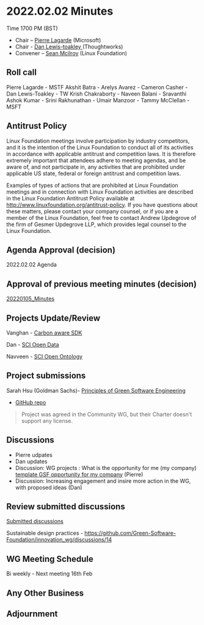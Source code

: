 # 2022.02.02  Minutes
Time 1700 PM (BST)

- Chair – [Pierre Lagarde](https://www.linkedin.com/in/pierlag/) (Microsoft) 
- Chair - [Dan Lewis-toakley ](https://www.linkedin.com/in/danlewistoakley/) (Thoughtworks)
- Convener – [Sean Mcilroy](https://www.linkedin.com/in/sean-mcilroy-bb3b5548/) (Linux Foundation)
  
## Roll call 
Pierre Lagarde - MSTF
Akshit Batra - 
Arelys Avarez - 
Cameron Casher -
Dan Lewis-Toakley - TW
Krish Chakraborty - 
Naveen Balani - 
Sravanthi Ashok Kumar - 
Srini Rakhunathan - 
Umair Manzoor - 
Tammy McClellan - MSFT
  
## Antitrust Policy
Linux Foundation meetings involve participation by industry competitors, and it is the intention of the Linux Foundation to conduct 
all of its activities in accordance with applicable antitrust and competition laws. 
It is therefore extremely important that attendees adhere to meeting agendas, and be aware of, and not participate in, any activities 
that are prohibited under applicable US state, federal or foreign antitrust and competition laws.

Examples of types of actions that are prohibited at Linux Foundation meetings and in connection with Linux Foundation activities are 
described in the Linux Foundation Antitrust Policy available at http://www.linuxfoundation.org/antitrust-policy. 
If you have questions about these matters, please contact your company counsel, or if you are a member of the Linux Foundation, 
feel free to contact Andrew Updegrove of the firm of Gesmer Updegrove LLP, which provides legal counsel to the Linux Foundation.
  
## Agenda Approval (decision) 
2022.02.02 Agenda
  
## Approval of previous meeting minutes (decision)
[20220105_Minutes](https://github.com/Green-Software-Foundation/innovation_wg/blob/main/Agenda_Minutes/20220105_minutes.md)

## Projects Update/Review

Vanghan - [Carbon aware SDK](https://github.com/Green-Software-Foundation/carbon-aware-sdk)

Dan - [SCI Open Data](https://github.com/Green-Software-Foundation/sci-data)

Navveen - [SCI Open Ontology](https://docs.google.com/document/d/1nVwxhlJ03j1TfgVy3KA0Tr_GSxqWkl59wMToDA_oTrQ/edit?usp=sharing)

## Project submissions

Sarah Hsu (Goldman Sachs)- [Principles of Green Software Engineering](https://greensoftware.foundation/projects/principles-of-green-software-engineering)

- [GitHub repo](https://github.com/Green-Software-Foundation/Green_Software_principles)

> Project was agreed in the Community WG, but their Charter doesn't support any license.

## Discussions

- Pierre udpates 
- Dan updates
- Discussion: WG projects : What is the opportunity for me (my company) [template GSF opportunity for my company](https://docs.google.com/presentation/d/1oAE-twY9S-oVJv11ZLzibANzs1fSSy0H/edit?usp=sharing&ouid=109117708288446888148&rtpof=true&sd=true) (Pierre)
- Discussion: Increasing engagement and insire more action in the WG, with proposed ideas (Dan) 

## Review submitted discussions

[Submitted discussions](https://github.com/Green-Software-Foundation/innovation_wg/discussions)

Sustainable design practices - https://github.com/Green-Software-Foundation/innovation_wg/discussions/14

## WG Meeting Schedule
Bi weekly - Next meeting 16th Feb

## Any Other Business

## Adjournment



